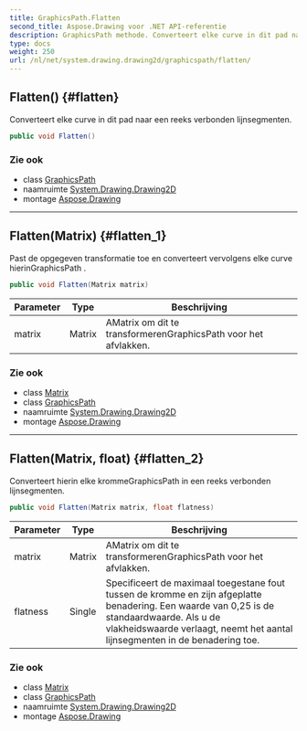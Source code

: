 ```yaml
---
title: GraphicsPath.Flatten
second_title: Aspose.Drawing voor .NET API-referentie
description: GraphicsPath methode. Converteert elke curve in dit pad naar een reeks verbonden lijnsegmenten.
type: docs
weight: 250
url: /nl/net/system.drawing.drawing2d/graphicspath/flatten/
---
```

## Flatten() {#flatten}

Converteert elke curve in dit pad naar een reeks verbonden lijnsegmenten.

```csharp
public void Flatten()
```

### Zie ook

* class [GraphicsPath](../)
* naamruimte [System.Drawing.Drawing2D](../../graphicspath/)
* montage [Aspose.Drawing](../../../)

---

## Flatten(Matrix) {#flatten_1}

Past de opgegeven transformatie toe en converteert vervolgens elke curve hierinGraphicsPath .

```csharp
public void Flatten(Matrix matrix)
```

| Parameter | Type | Beschrijving |
| --- | --- | --- |
| matrix | Matrix | AMatrix om dit te transformerenGraphicsPath voor het afvlakken. |

### Zie ook

* class [Matrix](../../matrix/)
* class [GraphicsPath](../)
* naamruimte [System.Drawing.Drawing2D](../../graphicspath/)
* montage [Aspose.Drawing](../../../)

---

## Flatten(Matrix, float) {#flatten_2}

Converteert hierin elke krommeGraphicsPath in een reeks verbonden lijnsegmenten.

```csharp
public void Flatten(Matrix matrix, float flatness)
```

| Parameter | Type | Beschrijving |
| --- | --- | --- |
| matrix | Matrix | AMatrix om dit te transformerenGraphicsPath voor het afvlakken. |
| flatness | Single | Specificeert de maximaal toegestane fout tussen de kromme en zijn afgeplatte benadering. Een waarde van 0,25 is de standaardwaarde. Als u de vlakheidswaarde verlaagt, neemt het aantal lijnsegmenten in de benadering toe. |

### Zie ook

* class [Matrix](../../matrix/)
* class [GraphicsPath](../)
* naamruimte [System.Drawing.Drawing2D](../../graphicspath/)
* montage [Aspose.Drawing](../../../)


